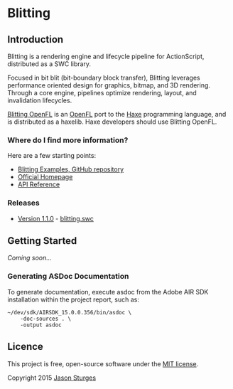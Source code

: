 Blitting
========

## Introduction

Blitting is a rendering engine and lifecycle pipeline for ActionScript, distributed as a SWC library.

Focused in bit blit (bit-boundary block transfer), Blitting leverages performance oriented design
for graphics, bitmap, and 3D rendering.  Through a core engine, pipelines optimize rendering, layout, and invalidation lifecycles.

[Blitting OpenFL](https://github.com/jasonsturges/blitting-openfl) is an [OpenFL](http://www.openfl.org/) port to the
[Haxe](http://haxe.org/) programming language, and is distributed as a haxelib.  Haxe developers should use Blitting OpenFL.


### Where do I find more information?

Here are a few starting points:

* [Blitting Examples, GitHub repository](http://github.com/jasonsturges/blitting-examples)
* [Official Homepage](http://blitting.com)
* [API Reference](http://jasonsturges.github.io/blitting/)


### Releases

* [Version 1.1.0](https://github.com/jasonsturges/blitting/releases/tag/v1.1.0) - [blitting.swc](https://github.com/jasonsturges/blitting/releases/download/v1.1.0/blitting.swc)


## Getting Started

_Coming soon..._


### Generating ASDoc Documentation

To generate documentation, execute asdoc from the Adobe AIR SDK installation within the project report, such as:

    ~/dev/sdk/AIRSDK_15.0.0.356/bin/asdoc \
        -doc-sources . \
        -output asdoc

## Licence

This project is free, open-source software under the [MIT license](license.md).

Copyright 2015 [Jason Sturges](http://jasonsturges.com)
